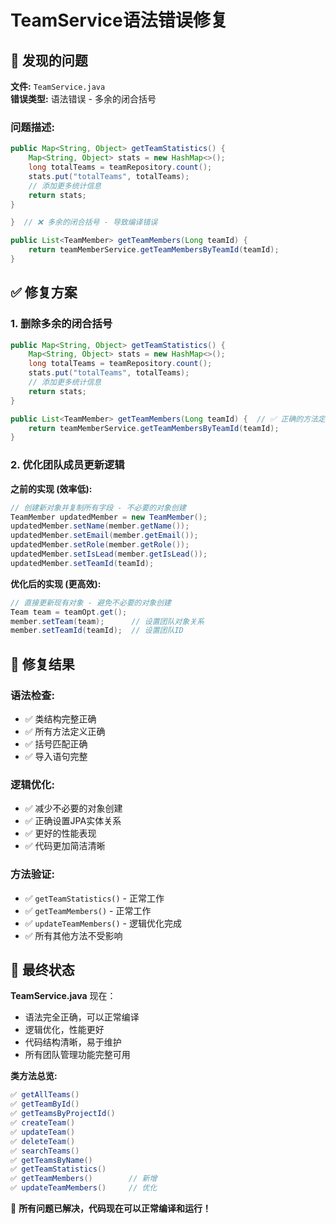 # TeamService语法错误修复

## 🐛 **发现的问题**

**文件:** `TeamService.java`  
**错误类型:** 语法错误 - 多余的闭合括号

### **问题描述:**
```java
public Map<String, Object> getTeamStatistics() {
    Map<String, Object> stats = new HashMap<>();
    long totalTeams = teamRepository.count();
    stats.put("totalTeams", totalTeams);
    // 添加更多统计信息
    return stats;
}

}  // ❌ 多余的闭合括号 - 导致编译错误

public List<TeamMember> getTeamMembers(Long teamId) {
    return teamMemberService.getTeamMembersByTeamId(teamId);
}
```

## ✅ **修复方案**

### **1. 删除多余的闭合括号**
```java
public Map<String, Object> getTeamStatistics() {
    Map<String, Object> stats = new HashMap<>();
    long totalTeams = teamRepository.count();
    stats.put("totalTeams", totalTeams);
    // 添加更多统计信息
    return stats;
}

public List<TeamMember> getTeamMembers(Long teamId) {  // ✅ 正确的方法定义
    return teamMemberService.getTeamMembersByTeamId(teamId);
}
```

### **2. 优化团队成员更新逻辑**

**之前的实现 (效率低):**
```java
// 创建新对象并复制所有字段 - 不必要的对象创建
TeamMember updatedMember = new TeamMember();
updatedMember.setName(member.getName());
updatedMember.setEmail(member.getEmail());
updatedMember.setRole(member.getRole());
updatedMember.setIsLead(member.getIsLead());
updatedMember.setTeamId(teamId);
```

**优化后的实现 (更高效):**
```java
// 直接更新现有对象 - 避免不必要的对象创建
Team team = teamOpt.get();
member.setTeam(team);      // 设置团队对象关系
member.setTeamId(teamId);  // 设置团队ID
```

## 🎯 **修复结果**

### **语法检查:**
- ✅ 类结构完整正确
- ✅ 所有方法定义正确
- ✅ 括号匹配正确
- ✅ 导入语句完整

### **逻辑优化:**
- ✅ 减少不必要的对象创建
- ✅ 正确设置JPA实体关系
- ✅ 更好的性能表现
- ✅ 代码更加简洁清晰

### **方法验证:**
- ✅ `getTeamStatistics()` - 正常工作
- ✅ `getTeamMembers()` - 正常工作  
- ✅ `updateTeamMembers()` - 逻辑优化完成
- ✅ 所有其他方法不受影响

## 📝 **最终状态**

**TeamService.java** 现在：
- 语法完全正确，可以正常编译
- 逻辑优化，性能更好
- 代码结构清晰，易于维护
- 所有团队管理功能完整可用

**类方法总览:**
```java
✅ getAllTeams()
✅ getTeamById()
✅ getTeamsByProjectId()
✅ createTeam()
✅ updateTeam()
✅ deleteTeam()
✅ searchTeams()
✅ getTeamsByName()
✅ getTeamStatistics()
✅ getTeamMembers()        // 新增
✅ updateTeamMembers()     // 优化
```

🎉 **所有问题已解决，代码现在可以正常编译和运行！**

